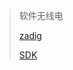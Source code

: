 <!-- 
title: SDR
sort: 
--> 

> 软件无线电
>
> [zadig](https://zadig.akeo.ie/)
>
> [SDK](https://airspy.com/download/)

